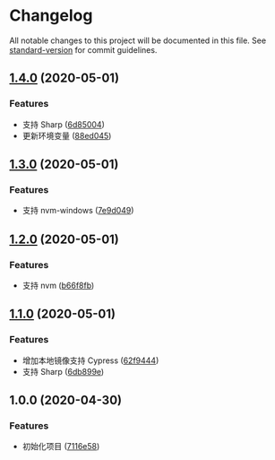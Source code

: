 # Changelog

All notable changes to this project will be documented in this file. See [standard-version](https://github.com/conventional-changelog/standard-version) for commit guidelines.

## [1.4.0](https://github.com/fjc0k/tbify/compare/v1.3.0...v1.4.0) (2020-05-01)

### Features

- 支持 Sharp ([6d85004](https://github.com/fjc0k/tbify/commit/6d85004b2d222d60eb65bde985612ac124437e3c))
- 更新环境变量 ([88ed045](https://github.com/fjc0k/tbify/commit/88ed045333795985cfc8ec03da4f9ea64c19021b))

## [1.3.0](https://github.com/fjc0k/tbify/compare/v1.2.0...v1.3.0) (2020-05-01)

### Features

- 支持 nvm-windows ([7e9d049](https://github.com/fjc0k/tbify/commit/7e9d049ca4a8746a190c6ba2aa2103ae813c626e))

## [1.2.0](https://github.com/fjc0k/tbify/compare/v1.1.0...v1.2.0) (2020-05-01)

### Features

- 支持 nvm ([b66f8fb](https://github.com/fjc0k/tbify/commit/b66f8fbad0ce497827f830f1d5ec0f9e6517ba4d))

## [1.1.0](https://github.com/fjc0k/tbify/compare/v1.0.0...v1.1.0) (2020-05-01)

### Features

- 增加本地镜像支持 Cypress ([62f9444](https://github.com/fjc0k/tbify/commit/62f9444b1b143ccb3d7629d007913bd8bf776571))
- 支持 Sharp ([6db899e](https://github.com/fjc0k/tbify/commit/6db899e541618f0233424fb3e1905085a5e58e91))

## 1.0.0 (2020-04-30)

### Features

- 初始化项目 ([7116e58](https://github.com/fjc0k/tbify/commit/7116e58b9288989d980a0fee53bd8eb25fb4423c))
